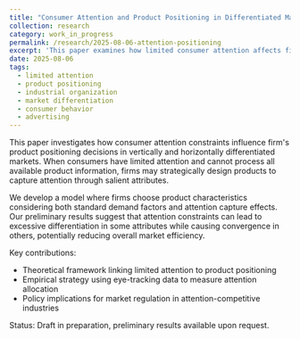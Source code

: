 ```yaml
---
title: "Consumer Attention and Product Positioning in Differentiated Markets"
collection: research
category: work_in_progress
permalink: /research/2025-08-06-attention-positioning
excerpt: 'This paper examines how limited consumer attention affects firm product positioning strategies in differentiated markets, with implications for market efficiency.'
date: 2025-08-06
tags:
  - limited attention
  - product positioning
  - industrial organization
  - market differentiation
  - consumer behavior
  - advertising
---
```


This paper investigates how consumer attention constraints influence firm's product positioning decisions in vertically and horizontally differentiated markets. When consumers have limited attention and cannot process all available product information, firms may strategically design products to capture attention through salient attributes. 

We develop a model where firms choose product characteristics considering both standard demand factors and attention capture effects. Our preliminary results suggest that attention constraints can lead to excessive differentiation in some attributes while causing convergence in others, potentially reducing overall market efficiency.

Key contributions:
- Theoretical framework linking limited attention to product positioning
- Empirical strategy using eye-tracking data to measure attention allocation
- Policy implications for market regulation in attention-competitive industries

Status: Draft in preparation, preliminary results available upon request.
